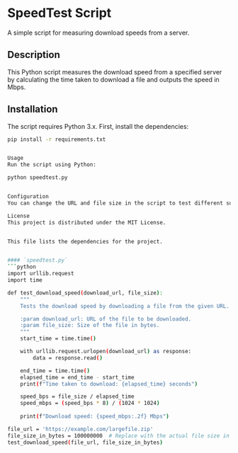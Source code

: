 # SpeedTest Script

A simple script for measuring download speeds from a server.

## Description

This Python script measures the download speed from a specified server by calculating the time taken to download a file and outputs the speed in Mbps.

## Installation

The script requires Python 3.x. First, install the dependencies:

```bash
pip install -r requirements.txt


Usage
Run the script using Python:

python speedtest.py


Configuration
You can change the URL and file size in the script to test different sources and files.

License
This project is distributed under the MIT License.


This file lists the dependencies for the project.


#### `speedtest.py`
```python
import urllib.request
import time

def test_download_speed(download_url, file_size):
    """
    Tests the download speed by downloading a file from the given URL.

    :param download_url: URL of the file to be downloaded.
    :param file_size: Size of the file in bytes.
    """
    start_time = time.time()

    with urllib.request.urlopen(download_url) as response:
        data = response.read()

    end_time = time.time()
    elapsed_time = end_time - start_time
    print(f"Time taken to download: {elapsed_time} seconds")

    speed_bps = file_size / elapsed_time
    speed_mbps = (speed_bps * 8) / (1024 * 1024)
    
    print(f"Download speed: {speed_mbps:.2f} Mbps")

file_url = 'https://example.com/largefile.zip'
file_size_in_bytes = 100000000  # Replace with the actual file size in bytes
test_download_speed(file_url, file_size_in_bytes)



